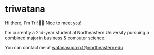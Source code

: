 # triwatana
Hi there, I'm Tri! 👋🏼  Nice to meet you! 

I'm currently a 2nd-year student at Northeastern University pursuing a combined major in business & computer science.

You can contact me at watanasuparp.t@northeastern.edu 





